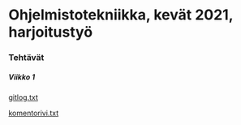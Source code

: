 # Ohjelmistotekniikka, kevät 2021, harjoitustyö

### Tehtävät

##### Viikko 1

[gitlog.txt]()

[komentorivi.txt]()

